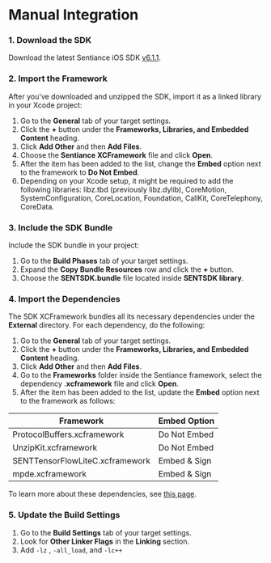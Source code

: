 # Manual Integration

### 1. Download the SDK

Download the latest Sentiance iOS SDK [v6.1.1](https://sentiance-u1-sdk-downloads.s3-eu-west-1.amazonaws.com/ios/frameworks/SENTSDK/6.1.0/SENTSDK-6.1.1.xcframework.zip).

### 2. Import the Framework <a href="#manual-integration-step-2" id="manual-integration-step-2"></a>

After you've downloaded and unzipped the SDK, import it as a linked library in your Xcode project:

1. Go to the **General** tab of your target settings.
2. Click the **+** button under the **Frameworks, Libraries, and Embedded Content** heading.
3. Click **Add Other** and then **Add Files**.
4. Choose the **Sentiance XCFramework** file and click **Open**.
5. After the item has been added to the list, change the **Embed** option next to the framework to **Do Not Embed**.
6. Depending on your Xcode setup, it might be required to add the following libraries: libz.tbd (previously libz.dylib), CoreMotion, SystemConfiguration, CoreLocation, Foundation, CallKit, CoreTelephony, CoreData.

### 3. Include the SDK Bundle <a href="#manual-integration-step-3" id="manual-integration-step-3"></a>

Include the SDK bundle in your project:

1. Go to the **Build Phases** tab of your target settings.
2. Expand the **Copy Bundle Resources** row and click the **+** button.
3. Choose the **SENTSDK.bundle** file located inside **SENTSDK library**.

### **4. Import the Dependencies**

The SDK XCFramework bundles all its necessary dependencies under the **External** directory. For each dependency, do the following:

1. Go to the **General** tab of your target settings.
2. Click the **+** button under the **Frameworks, Libraries, and Embedded Content** heading.
3. Click **Add Other** and then **Add Files**.
4. Go to the **Frameworks** folder inside the Sentiance framework, select the dependency .**xcframework** file and click **Open**.
5. After the item has been added to the list, update the **Embed** option next to the framework as follows:

| Framework                       | Embed Option |
| ------------------------------- | ------------ |
| ProtocolBuffers.xcframework     | Do Not Embed |
| UnzipKit.xcframework            | Do Not Embed |
| SENTTensorFlowLiteC.xcframework | Embed & Sign |
| mpde.xcframework                | Embed & Sign |

To learn more about these dependencies, see [this page](../../../appendix/ios/dependencies.md).

### 5. Update the Build Settings

1. Go to the **Build Settings** tab of your target settings.
2. Look for **Other Linker Flags** in the **Linking** section.
3. Add `-lz` , `-all_load`, and `-lc++`
